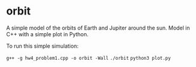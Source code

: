 # orbit
A simple model of the orbits of Earth and Jupiter around the sun. Model in C++ with a simple plot in Python.

To run this simple simulation:

`g++ -g hw4_problem1.cpp -o orbit -Wall`
`./orbit`
`python3 plot.py`
